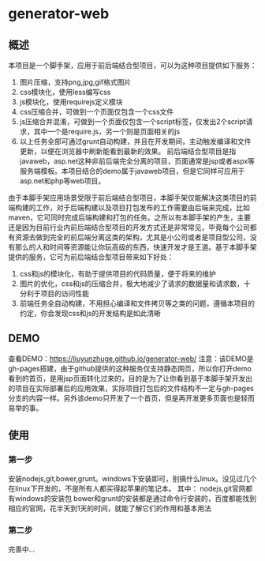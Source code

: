 # generator-web

## 概述

本项目是一个脚手架，应用于前后端结合型项目，可以为这种项目提供如下服务：
1. 图片压缩，支持png,jpg,gif格式图片
2. css模块化，使用less编写css
3. js模块化，使用requirejs定义模块
4. css压缩合并，可做到一个页面仅包含一个css文件
5. js压缩合并混淆，可做到一个页面仅包含一个script标签，仅发出2个script请求，其中一个是require.js，另一个则是页面相关的js
6. 以上任务全部可通过grunt自动构建，并且在开发期间，主动触发编译和文件更新，以便在浏览器中刷新能看到最新的效果。
前后端结合型项目是指javaweb，asp.net这种非前后端完全分离的项目，页面通常是jsp或者aspx等服务端模板。本项目结合的demo属于javaweb项目，但是它同样可应用于asp.net和php等web项目。

由于本脚手架应用场景受限于前后端结合型项目，本脚手架仅能解决这类项目的前端构建的工作，对于后端构建以及项目打包发布的工作需要由后端来完成，比如maven，它可同时完成后端构建和打包的任务。之所以有本脚手架的产生，主要还是因为目前行业内前后端结合型项目的开发方式还是非常常见，毕竟每个公司都有资源去做到完全的前后端分离这类的架构，尤其是小公司或者是项目型公司，没有那么的人和时间等资源能让你玩高级的东西，快速开发才是王道。基于本脚手架提供的服务，它可为前后端结合型项目带来如下好处：
1. css和js的模块化，有助于提供项目的代码质量，便于将来的维护
2. 图片的优化，css和js的压缩合并，极大地减少了请求的数据量和请求数，十分利于项目的访问性能
3. 前端任务全自动构建，不用担心编译和文件拷贝等之类的问题，遵循本项目的约定，你会发现css和js的开发结构是如此清晰

## DEMO

查看DEMO：https://liuyunzhuge.github.io/generator-web/
注意：该DEMO是gh-pages搭建，由于github提供的这种服务仅支持静态网页，所以你打开demo看到的首页，是用jsp页面转化过来的，目的是为了让你看到基于本脚手架开发出的项目在实际部署后的应用效果，实际项目打包后的文件结构不一定与gh-pages分支的内容一样。另外该demo只开发了一个首页，但是再开发更多页面也是轻而易举的事。

## 使用

### 第一步
安装nodejs,git,bower,grunt。windows下安装即可，别搞什么linux。没见过几个在linux下开发的，不是所有人都买得起苹果的笔记本。
其中：
nodejs,git官网都有windows的安装包
bower和grunt的安装都是通过命令行安装的，百度都能找到相应的官网，花半天到1天的时间，就能了解它们的作用和基本用法

### 第二步




完善中...
